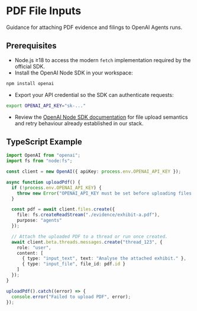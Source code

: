 # PDF File Inputs

Guidance for attaching PDF evidence and filings to OpenAI Agents runs.

## Prerequisites
- Node.js ≥18 to access the modern `fetch` implementation required by the official SDK.
- Install the OpenAI Node SDK in your workspace:

```bash
npm install openai
```

- Export your API credential so the SDK can authenticate requests:

```bash
export OPENAI_API_KEY="sk-..."
```

- Review the [OpenAI Node SDK documentation](https://github.com/openai/openai-node#file-uploads) for file upload semantics and retry behaviour already established in our stack.

## TypeScript Example

```ts
import OpenAI from "openai";
import fs from "node:fs";

const client = new OpenAI({ apiKey: process.env.OPENAI_API_KEY });

async function uploadPdf() {
  if (!process.env.OPENAI_API_KEY) {
    throw new Error("OPENAI_API_KEY must be set before uploading files.");
  }

  const pdf = await client.files.create({
    file: fs.createReadStream("./evidence/exhibit-a.pdf"),
    purpose: "agents"
  });

  // Attach the uploaded PDF to a thread or run once created.
  await client.beta.threads.messages.create("thread_123", {
    role: "user",
    content: [
      { type: "input_text", text: "Analyse the attached exhibit." },
      { type: "input_file", file_id: pdf.id }
    ]
  });
}

uploadPdf().catch((error) => {
  console.error("Failed to upload PDF", error);
});
```
